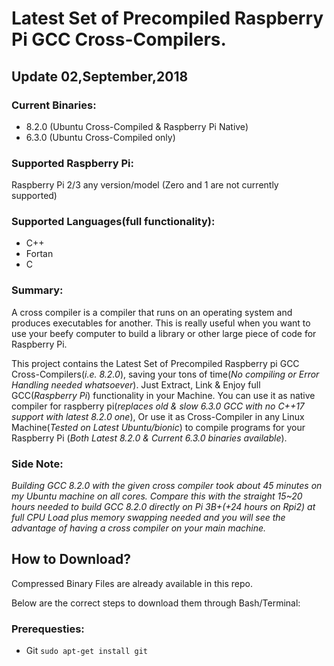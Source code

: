 # Latest Set of Precompiled Raspberry Pi GCC Cross-Compilers.
## Update 02,September,2018

### Current Binaries: 
- 8.2.0 (Ubuntu Cross-Compiled & Raspberry Pi Native)
- 6.3.0 (Ubuntu Cross-Compiled only)

### Supported Raspberry Pi:
Raspberry Pi 2/3 any version/model (Zero and 1 are not currently supported) 

### Supported Languages(full functionality):
- C++
- Fortan
- C

### Summary:
A cross compiler is a compiler that runs on an operating system and produces executables for another. This is really useful when you want to use your beefy computer to build a library or other large piece of code for Raspberry Pi.

This project contains the Latest Set of Precompiled Raspberry pi GCC Cross-Compilers(*i.e. 8.2.0*), saving your tons of time(*No compiling or Error Handling needed whatsoever*). Just Extract, Link & Enjoy full GCC(*Raspberry Pi*) functionality in your Machine. You can use it as native compiler for raspberry pi(*replaces old & slow 6.3.0 GCC with no C++17 support with latest 8.2.0 one*), Or use it as Cross-Compiler in any Linux Machine(*Tested on Latest Ubuntu/bionic*) to compile programs for your Raspberry Pi (*Both Latest 8.2.0 & Current 6.3.0 binaries available*).

### Side Note: 
*Building GCC 8.2.0 with the given cross compiler took about 45 minutes on my Ubuntu machine on all cores. Compare this with the straight 15~20 hours needed to build GCC 8.2.0 directly on Pi 3B+(+24 hours on Rpi2) at full CPU Load plus memory swapping needed and you will see the advantage of having a cross compiler on your main machine.*

## How to Download?
Compressed Binary Files are already available in this repo.

Below are the correct steps to download them through Bash/Terminal:
### Prerequesties:
- Git `sudo apt-get install git`

